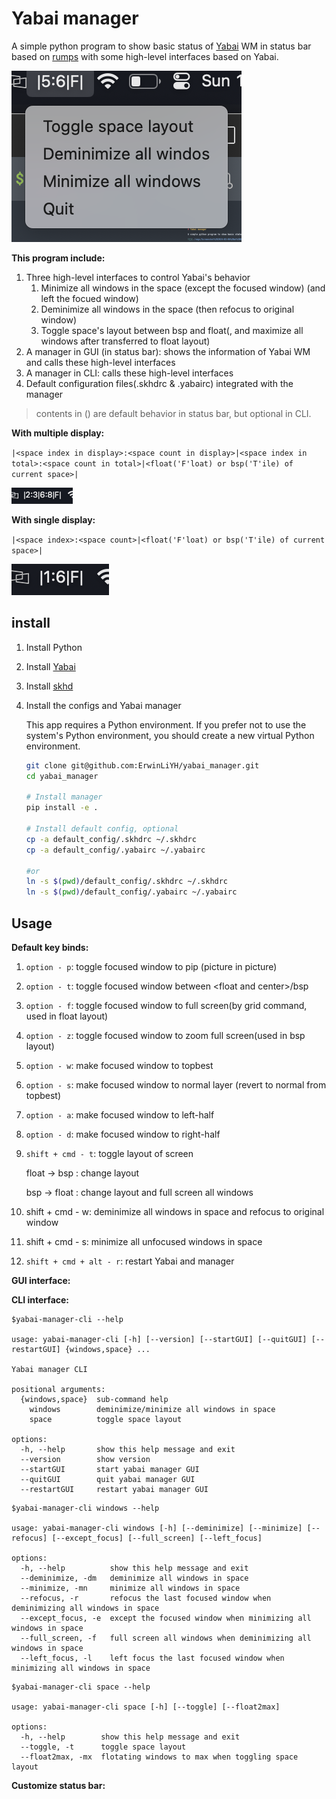 # Yabai manager

A simple python program to show basic status of [Yabai](https://github.com/koekeishiya/yabai) WM in status bar  based on [rumps](https://github.com/jaredks/rumps) with some high-level interfaces based on Yabai.

![](./imgs/Screenshot%202024-03-10%20at%2019.49.38.png)

**This program include:**

1. Three high-level interfaces to control Yabai's behavior
    1. Minimize all windows in the space (except the focused window) (and left the focued window)
    2. Deminimize all windows in the space (then refocus to original window)
    3. Toggle space's layout between bsp and float(, and maximize all windows after transferred to float layout)
2. A manager in GUI (in status bar): shows the information of Yabai WM and calls these high-level interfaces
3. A manager in CLI: calls these high-level interfaces
4. Default configuration files(.skhdrc & .yabairc) integrated with the manager

> contents in () are default behavior in status bar, but optional in CLI.

**With multiple display:**

`|<space index in display>:<space count in display>|<space index in total>:<space count in total>|<float('F'loat) or bsp('T'ile) of current space>|`

![](./imgs/Screenshot%202024-03-05%20at%2018.46.25.png)

**With single display:**

`|<space index>:<space count>|<float('F'loat) or bsp('T'ile) of current space>|`

![](./imgs/Screenshot%202024-03-05%20at%2018.45.01.png)

## install

1. Install Python
2. Install [Yabai](https://github.com/koekeishiya/yabai)
3. Install [skhd](https://github.com/koekeishiya/skhd)
4. Install the configs and Yabai manager

    This app requires a Python environment. If you prefer not to use the system's Python environment, you should create a new virtual Python environment.

    ```bash
    git clone git@github.com:ErwinLiYH/yabai_manager.git
    cd yabai_manager

    # Install manager
    pip install -e .

    # Install default config, optional
    cp -a default_config/.skhdrc ~/.skhdrc
    cp -a default_config/.yabairc ~/.yabairc

    #or
    ln -s $(pwd)/default_config/.skhdrc ~/.skhdrc
    ln -s $(pwd)/default_config/.yabairc ~/.yabairc
    ```

## Usage

**Default key binds:**

1. `option - p`: toggle focused window to pip (picture in picture)
2. `option - t`: toggle focused window between \<float and center\>/bsp
3. `option - f`: toggle focused window to full screen(by grid command, used in float layout)
4. `option - z`: toggle focused window to zoom full screen(used in bsp layout)
5. `option - w`: make focused window to topbest
6. `option - s`: make focused window to normal layer (revert to normal from topbest)
7. `option - a`: make focused window to left-half
8. `option - d`: make focused window to right-half
9. `shift + cmd - t`: toggle layout of screen
    
    float -> bsp : change layout
    
    bsp -> float : change layout and full screen all windows

10. shift + cmd - w: deminimize all windows in space and refocus to original window
11. shift + cmd - s: minimize all unfocused windows in space
12. `shift + cmd + alt - r`: restart Yabai and manager

**GUI interface:**

**CLI interface:**

```
$yabai-manager-cli --help

usage: yabai-manager-cli [-h] [--version] [--startGUI] [--quitGUI] [--restartGUI] {windows,space} ...

Yabai manager CLI

positional arguments:
  {windows,space}  sub-command help
    windows        deminimize/minimize all windows in space
    space          toggle space layout

options:
  -h, --help       show this help message and exit
  --version        show version
  --startGUI       start yabai manager GUI
  --quitGUI        quit yabai manager GUI
  --restartGUI     restart yabai manager GUI
```

```
$yabai-manager-cli windows --help

usage: yabai-manager-cli windows [-h] [--deminimize] [--minimize] [--refocus] [--except_focus] [--full_screen] [--left_focus]

options:
  -h, --help          show this help message and exit
  --deminimize, -dm   deminimize all windows in space
  --minimize, -mn     minimize all windows in space
  --refocus, -r       refocus the last focused window when deminimizing all windows in space
  --except_focus, -e  except the focused window when minimizing all windows in space
  --full_screen, -f   full screen all windows when deminimizing all windows in space
  --left_focus, -l    left focus the last focused window when minimizing all windows in space
```

```
$yabai-manager-cli space --help

usage: yabai-manager-cli space [-h] [--toggle] [--float2max]

options:
  -h, --help        show this help message and exit
  --toggle, -t      toggle space layout
  --float2max, -mx  flotating windows to max when toggling space layout
```

**Customize status bar:**